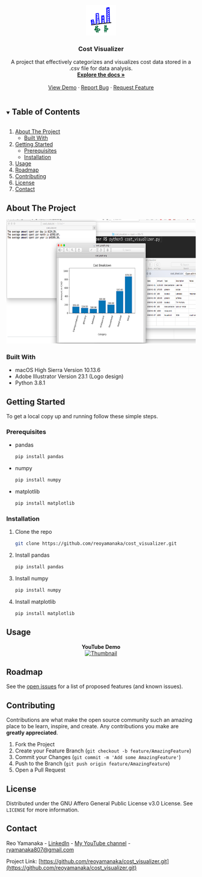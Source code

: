 <!--
*** Thanks for checking out this project. If you have a suggestion
*** that would make this better, please fork the repo and create a pull request
*** or simply open an issue with the tag "enhancement".
***
-->

<!-- PROJECT LOGO -->
<br />
<p align="center">
  <a href="https://github.com/reoyamanaka/cost_visualizer.git">
    <img src="images/costVisualizerLogo.gif" alt="Logo" width="80" height="80">
  </a>

  <h3 align="center">Cost Visualizer</h3>

  <p align="center">
    A project that effectively categorizes and visualizes cost data stored in a .csv file for data analysis.
    <br />
    <a href="https://github.com/reoyamanaka/cost_visualizer.git"><strong>Explore the docs »</strong></a>
    <br />
    <br />
    <a href="https://youtu.be/yDaQAHXgQ9Y">View Demo</a>
    ·
    <a href="https://github.com/reoyamanaka/cost_visualizer/issues">Report Bug</a>
    ·
    <a href="https://github.com/reoyamanaka/cost_visualizer/issues">Request Feature</a>
  </p>
</p>



<!-- TABLE OF CONTENTS -->
<details open="open">
  <summary><h2 style="display: inline-block">Table of Contents</h2></summary>
  <ol>
    <li>
      <a href="#about-the-project">About The Project</a>
      <ul>
        <li><a href="#built-with">Built With</a></li>
      </ul>
    </li>
    <li>
      <a href="#getting-started">Getting Started</a>
      <ul>
        <li><a href="#prerequisites">Prerequisites</a></li>
        <li><a href="#installation">Installation</a></li>
      </ul>
    </li>
    <li><a href="#usage">Usage</a></li>
    <li><a href="#roadmap">Roadmap</a></li>
    <li><a href="#contributing">Contributing</a></li>
    <li><a href="#license">License</a></li>
    <li><a href="#contact">Contact</a></li>
  </ol>
</details>



<!-- ABOUT THE PROJECT -->
## About The Project

<p align="left">
  <img src="images/0.png" width="729" height="330">
</p>

### Built With

* macOS High Sierra Version 10.13.6
* Adobe Illustrator Version 23.1 (Logo design)
* Python 3.8.1

<!-- GETTING STARTED -->
## Getting Started

To get a local copy up and running follow these simple steps.

### Prerequisites

* pandas
  ```sh
  pip install pandas
  ```
* numpy
  ```sh
  pip install numpy
  ```
* matplotlib
  ```sh
  pip install matplotlib
  ```

### Installation

1. Clone the repo
   ```sh
   git clone https://github.com/reoyamanaka/cost_visualizer.git
   ```
2. Install pandas
     ```sh
     pip install pandas
     ```
3. Install numpy
   ```sh
   pip install numpy
   ```
4. Install matplotlib
   ```sh
   pip install matplotlib
   ```


<!-- USAGE -->
## Usage

<div align="center">
  <strong>YouTube Demo</strong><br>
  <a href="https://youtu.be/yDaQAHXgQ9Y" target="_blank">
    <img src="http://i3.ytimg.com/vi/yDaQAHXgQ9Y/hqdefault.jpg" alt="Thumbnail" width="560" height="315">
  </a>
</div>


<!-- ROADMAP -->
## Roadmap

See the [open issues](https://github.com/reoyamanaka/cost_visualizer/issues) for a list of proposed features (and known issues).


<!-- CONTRIBUTING -->
## Contributing

Contributions are what make the open source community such an amazing place to be learn, inspire, and create. Any contributions you make are **greatly appreciated**.

1. Fork the Project
2. Create your Feature Branch (`git checkout -b feature/AmazingFeature`)
3. Commit your Changes (`git commit -m 'Add some AmazingFeature'`)
4. Push to the Branch (`git push origin feature/AmazingFeature`)
5. Open a Pull Request



<!-- LICENSE -->
## License

Distributed under the GNU Affero General Public License v3.0 License. See `LICENSE` for more information.


<!-- CONTACT -->
## Contact

Reo Yamanaka - [LinkedIn](https://www.linkedin.com/in/reo-yamanaka-7a2289119/) - [My YouTube channel](https://www.youtube.com/channel/UCBwqp_MEM2XcSnq7kRvOB3A) - ryamanaka807@gmail.com

Project Link: [https://github.com/reoyamanaka/cost_visualizer.git](https://github.com/reoyamanaka/cost_visualizer.git)
